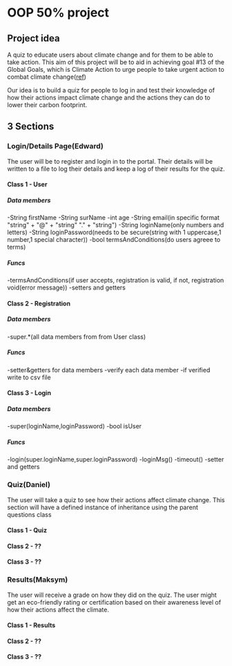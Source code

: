 # OOP 50% project

## Project idea

A quiz to educate users about climate change and for them to be able to take action. This aim of this project will be to aid in achieving goal #13 of the Global Goals, which is Climate Action to urge people to take urgent action to combat climate change([ref](https://www.globalgoals.org/goals/13-climate-action/))

Our idea is to build a quiz for people to log in and test their knowledge of how their actions impact climate change and the actions they can do to lower their carbon footprint.

## 3 Sections

### Login/Details Page(Edward)

The user will be to register and login in to the portal. Their details will be written to a file to log their details and keep a log of their results for the quiz.

#### Class 1 - User
##### Data members
-String firstName
-String surName
-int age
-String email(in specific format "string" + "@" + "string" "." + "string")
-String loginName(only numbers and letters)
-String loginPassword(needs to be secure(string with 1 uppercase,1 number,1 special character))
-bool termsAndConditions(do users agreee to terms)
##### Funcs
-termsAndConditions(if user accepts, registration is valid, if not, registration void(error message))
-setters and getters
#### Class 2 - Registration
##### Data members
-super.*(all data members from from User class)
##### Funcs
-setter&getters for data members
-verify each data member
-if verified write to csv file
#### Class 3 - Login
##### Data members
-super(loginName,loginPassword)
-bool isUser
##### Funcs
-login(super.loginName,super.loginPassword)
-loginMsg()
-timeout()
-setter and getters
### Quiz(Daniel)

The user will take a quiz to see how their actions affect climate change. This section will have a defined instance of inheritance using the parent questions class

#### Class 1 - Quiz

#### Class 2 - ??

#### Class 3 - ??

### Results(Maksym)

The user will receive a grade on how they did on the quiz. The user might get an eco-friendly rating or certification based on their awareness level of how their actions affect the climate.

#### Class 1 - Results

#### Class 2 - ??

#### Class 3 - ??
